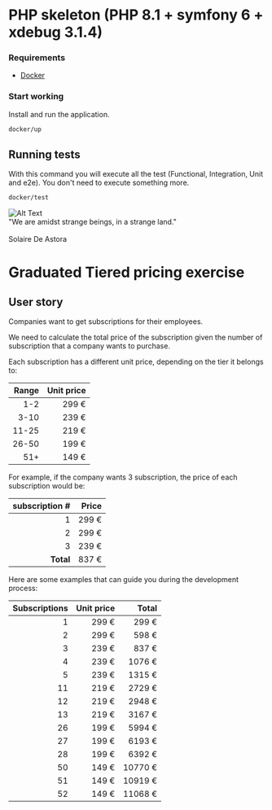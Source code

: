 # PHP skeleton (PHP 8.1 + symfony 6 + xdebug 3.1.4)
### Requirements
- [Docker](https://www.docker.com/)

### Start working
Install and run the application.
```sh
docker/up
```
## Running tests
With this command you will execute all the test (Functional, Integration, Unit and e2e). You don't need to execute something more.
```sh
docker/test
```
![Alt Text](https://64.media.tumblr.com/723987e60ebfffeb744f84fa92e52245/tumblr_neglojBBbo1sx56xso1_400.gif)
<br>
"We are amidst strange beings, in a strange land."
<br><br>
Solaire De Astora

# Graduated Tiered pricing exercise

## User story

Companies want to get subscriptions for their
employees.

We need to calculate the total price of the subscription
given the number of subscription that a company
wants to purchase.

Each subscription has a different unit price, depending
on the tier it belongs to:

| Range | Unit price |
|------:|-----------:|
|   1-2 |      299 € |
|  3-10 |      239 € |
| 11-25 |      219 € |
| 26-50 |      199 € |
|   51+ |      149 € |

For example, if the company wants 3 subscription,
the price of each subscription would be:

| subscription # | Price |
|---------------:|------:|
|              1 | 299 € |
|              2 | 299 € |
|              3 | 239 € |
|      **Total** | 837 € |

Here are some examples that can guide you during the
development process:

| Subscriptions | Unit price | Total   |
|--------------:|-----------:|--------:|
| 1             |      299 € |   299 € |
| 2             |      299 € |   598 € |
| 3             |      239 € |   837 € |
| 4             |      239 € |  1076 € |
| 5             |      239 € |  1315 € |
| 11            |      219 € |  2729 € |
| 12            |      219 € |  2948 € |
| 13            |      219 € |  3167 € |
| 26            |      199 € |  5994 € |
| 27            |      199 € |  6193 € |
| 28            |      199 € |  6392 € |
| 50            |      149 € | 10770 € |
| 51            |      149 € | 10919 € |
| 52            |      149 € | 11068 € |
